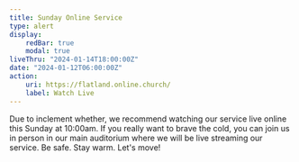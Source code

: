 ```yaml
---
title: Sunday Online Service
type: alert
display:
    redBar: true
    modal: true
liveThru: "2024-01-14T18:00:00Z"
date: "2024-01-12T06:00:00Z"
action:
    uri: https://flatland.online.church/
    label: Watch Live
---
```


Due to inclement whether, we recommend watching our service live online this Sunday at 10:00am. If you really want to brave the cold, you can join us in person in our main auditorium where we will be live streaming our service. Be safe. Stay warm. Let's move!
